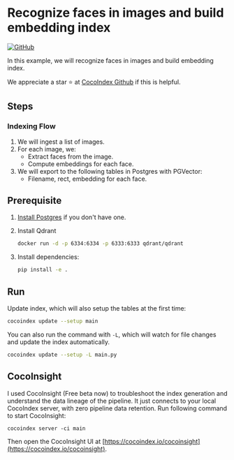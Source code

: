 # Recognize faces in images and build embedding index
[![GitHub](https://img.shields.io/github/stars/cocoindex-io/cocoindex?color=5B5BD6)](https://github.com/cocoindex-io/cocoindex)


In this example, we will recognize faces in images and build embedding index.

We appreciate a star ⭐ at [CocoIndex Github](https://github.com/cocoindex-io/cocoindex) if this is helpful.

## Steps
### Indexing Flow

1. We will ingest a list of images.
2. For each image, we:
   - Extract faces from the image.
   - Compute embeddings for each face.
3. We will export to the following tables in Postgres with PGVector:
   - Filename, rect, embedding for each face.


## Prerequisite

1.  [Install Postgres](https://cocoindex.io/docs/getting_started/installation#-install-postgres) if you don't have one.

2.  Install Qdrant
    ```bash
    docker run -d -p 6334:6334 -p 6333:6333 qdrant/qdrant
    ```

3.  Install dependencies:

    ```bash
    pip install -e .
    ```

## Run

Update index, which will also setup the tables at the first time:

```bash
cocoindex update --setup main
```

You can also run the command with `-L`, which will watch for file changes and update the index automatically.

```bash
cocoindex update --setup -L main.py
```

## CocoInsight
I used CocoInsight (Free beta now) to troubleshoot the index generation and understand the data lineage of the pipeline. It just connects to your local CocoIndex server, with zero pipeline data retention. Run following command to start CocoInsight:

```
cocoindex server -ci main
```

Then open the CocoInsight UI at [https://cocoindex.io/cocoinsight](https://cocoindex.io/cocoinsight).
